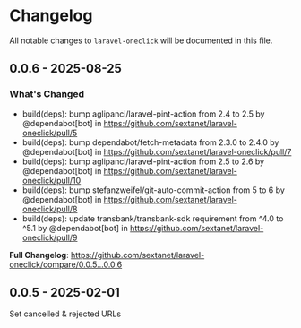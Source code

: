 # Changelog

All notable changes to `laravel-oneclick` will be documented in this file.

## 0.0.6 - 2025-08-25

### What's Changed

* build(deps): bump aglipanci/laravel-pint-action from 2.4 to 2.5 by @dependabot[bot] in https://github.com/sextanet/laravel-oneclick/pull/5
* build(deps): bump dependabot/fetch-metadata from 2.3.0 to 2.4.0 by @dependabot[bot] in https://github.com/sextanet/laravel-oneclick/pull/7
* build(deps): bump aglipanci/laravel-pint-action from 2.5 to 2.6 by @dependabot[bot] in https://github.com/sextanet/laravel-oneclick/pull/10
* build(deps): bump stefanzweifel/git-auto-commit-action from 5 to 6 by @dependabot[bot] in https://github.com/sextanet/laravel-oneclick/pull/8
* build(deps): update transbank/transbank-sdk requirement from ^4.0 to ^5.1 by @dependabot[bot] in https://github.com/sextanet/laravel-oneclick/pull/9

**Full Changelog**: https://github.com/sextanet/laravel-oneclick/compare/0.0.5...0.0.6

## 0.0.5 - 2025-02-01

Set cancelled & rejected URLs
